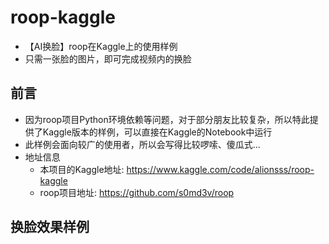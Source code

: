 # roop-kaggle
- 【AI换脸】roop在Kaggle上的使用样例
- 只需一张脸的图片，即可完成视频内的换脸

## 前言
- 因为roop项目Python环境依赖等问题，对于部分朋友比较复杂，所以特此提供了Kaggle版本的样例，可以直接在Kaggle的Notebook中运行
- 此样例会面向较广的使用者，所以会写得比较啰嗦、傻瓜式...
- 地址信息
  - 本项目的Kaggle地址: https://www.kaggle.com/code/alionsss/roop-kaggle
  - roop项目地址: https://github.com/s0md3v/roop

## 换脸效果样例